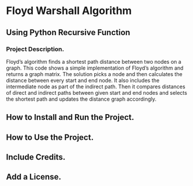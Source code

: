 # Floyd Warshall Algorithm
## Using Python Recursive Function

### Project Description. 
Floyd’s algorithm finds a shortest path distance between two nodes on a graph. 
This code shows a simple implementation of Floyd’s algorithm and returns a graph matrix. 
The solution picks a node and then calculates the distance between every start and end node. It also includes the intermediate node as part
of the indirect path. Then it compares distances of direct and indirect paths between given start and end nodes and selects the shortest path and updates the distance graph accordingly.

## How to Install and Run the Project.

## How to Use the Project. 

## Include Credits.

## Add a License. 
